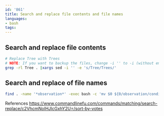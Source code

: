```yaml
---
id: '861'
title: Search and replace file contents and file names
languages:
- bash
tags:
---
```

## Search and replace file contents

```bash
# Replace Tree with Trees
# NOTE: If you want to backup the files, change -i '' to -i (without empty string)
grep -rl Tree . |xargs sed -i '' -e 's/Tree/Trees/'
```

## Search and replace of file names

```bash
find . -name '*observation*' -exec bash -c 'mv $0 ${0/observation/condition}' {} \;
```

References
https://www.commandlinefu.com/commands/matching/search-replace/c2VhcmNoIHJlcGxhY2U=/sort-by-votes
